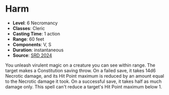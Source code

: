 # Harm

- **Level**: 6 Necromancy
- **Classes**: Cleric
- **Casting Time**: 1 action
- **Range**: 60 feet
- **Components**: V, S
- **Duration**: instantaneous
- **Source**: [SRD 2024](../../../srds/SRD_2024.pdf)

You unleash virulent magic on a creature you can see within range. The target makes a Constitution saving throw. On a failed save, it takes 14d6 Necrotic damage, and its Hit Point maximum is reduced by an amount equal to the Necrotic damage it took. On a successful save, it takes half as much damage only. This spell can't reduce a target's Hit Point maximum below 1.

